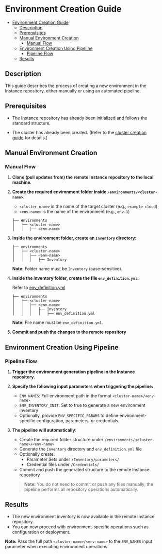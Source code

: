 # Environment Creation Guide

- [Environment Creation Guide](#environment-creation-guide)
  - [Description](#description)
  - [Prerequisites](#prerequisites)
  - [Manual Environment Creation](#manual-environment-creation)
    - [Manual Flow](#manual-flow)
  - [Environment Creation Using Pipeline](#environment-creation-using-pipeline)
    - [Pipeline Flow](#pipeline-flow)
  - [Results](#results)

## Description

This guide describes the process of creating a new environment in the Instance repository, either manually or using an automated pipeline.

## Prerequisites

- The Instance repository has already been initialized and follows the standard structure.

- The cluster has already been created. (Refer to the [cluster creation guide](/docs/how-to/create-cluster.md) for details.)

## Manual Environment Creation

### Manual Flow

1. **Clone (pull updates from) the remote Instance repository to the local machine.**

2. **Create the required environment folder inside `/environments/<cluster-name>`.**
   - `<cluster-name>` is the name of the target cluster (e.g., `example-cloud`)
   - `<env-name>` is the name of the environment (e.g., `env-1`)

    ```plaintext
    ├── environments
    │   ├── <cluster-name>
    │   │   ├── <env-name>
    ```

3. **Inside the environment folder, create an `Inventory` directory:**

    ```plaintext
    ├── environments
    │   ├── <cluster-name>
    │   │   ├── <env-name>
    │   │   │   ├── Inventory
    ```

    **Note:** Folder name must be `Inventory` (case-sensitive).

4. **Inside the Inventory folder, create the file `env_definition.yml`:**

    Refer to [env_definition.yml](/docs/envgene-configs.md#env_definitionyml)

    ```plaintext
    ├── environments
    │   ├── <cluster-name>
    │   │   ├── <env-name>
    │   │   │   ├── Inventory
    │   │   │   │   ├── env_definition.yml
    ```

    **Note:** File name must be `env_definition.yml`.

5. **Commit and push the changes to the remote repository**

## Environment Creation Using Pipeline

### Pipeline Flow

1. **Trigger the environment generation pipeline in the Instance repository.**

2. **Specify the following input parameters when triggering the pipeline:**
   - `ENV_NAMES`: Full environment path in the format `<cluster-name>/<env-name>`
   - `ENV_INVENTORY_INIT`: Set to true to generate a new environment inventory
   - Optionally, provide `ENV_SPECIFIC_PARAMS` to define environment-specific configuration, parameters, or credentials
  
3. **The pipeline will automatically:**
   - Create the required folder structure under `/environments/<cluster-name>/<env-name>`
   - Generate the `Inventory` directory and `env_definition.yml` file
   - Optionally create:
       - Parameter Sets under `/Inventory/parameters/`
       - Credential files under `/Credentials/`
   - Commit and push the generated structure to the remote Instance repository

    > **Note:** You do not need to commit or push any files manually; the pipeline performs all repository operations automatically.

## Results

- The new environment inventory is now available in the remote Instance repository.
- You can now proceed with environment-specific operations such as configuration or deployment.

**Note:** Pass the full path `<cluster-name>/<env-name>` to the `ENV_NAMES` input parameter when executing environment operations.
